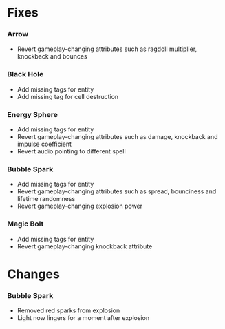 # Fixes
### Arrow
- Revert gameplay-changing attributes such as ragdoll multiplier, knockback and bounces
### Black Hole
- Add missing tags for entity
- Add missing tag for cell destruction 
### Energy Sphere
- Add missing tags for entity
- Revert gameplay-changing attributes such as damage, knockback and impulse coefficient
- Revert audio pointing to different spell
### Bubble Spark
- Add missing tags for entity
- Revert gameplay-changing attributes such as spread, bounciness and lifetime randomness
- Revert gameplay-changing explosion power
### Magic Bolt
- Add missing tags for entity
- Revert gameplay-changing knockback attribute

# Changes

### Bubble Spark
- Removed red sparks from explosion
- Light now lingers for a moment after explosion